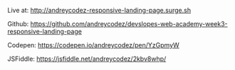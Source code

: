 Live at: http://andreycodez-responsive-landing-page.surge.sh

Github: https://github.com/andreycodez/devslopes-web-academy-week3-responsive-landing-page

Codepen: https://codepen.io/andreycodez/pen/YzGpmyW

JSFiddle: https://jsfiddle.net/andreycodez/2kbv8whp/